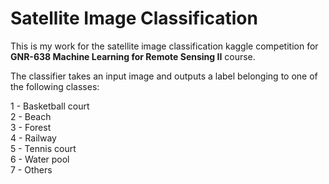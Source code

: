 # Satellite Image Classification

This is my work for the satellite image classification kaggle competition for **GNR-638 Machine Learning for Remote Sensing II** course. 

The classifier takes an input image and outputs a label belonging to one of the following classes:

1 - Basketball court  
2 - Beach  
3 - Forest  
4 - Railway  
5 - Tennis court  
6 - Water pool  
7 - Others  
